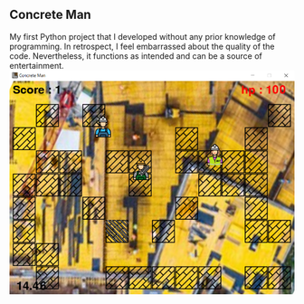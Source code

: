 ## Concrete Man

My first Python project that I developed without any prior knowledge of programming. In retrospect, I feel
embarrassed about the quality of the code. Nevertheless, it functions as intended and can be a source of entertainment.
![Gameplay](concrete_man_ss.png)

